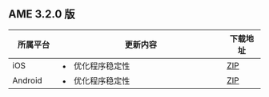 <style> .markdown-text-box table td, .markdown-text-box table th { text-align:center} </style>

## AME 3.2.0 版
<table>
<thead><tr><th width=20%>所属平台</th><th>更新内容</th><th width=15%>下载地址</th></tr>
</thead>
<tbody><tr>
<td>iOS</td>
<td style="text-align:left">
	<li/>优化程序稳定性
</td>
<td><a href="https://mediacloud-76607.gzc.vod.tencent-cloud.com/TXCopyrightedMedia/Latest/TXCopyrightedMedia_iOS_YJX_Latest.zip">ZIP</a></td>
</tr>
<tr>
<td>Android</td>
<td style="text-align:left">
	<li/>优化程序稳定性
</td>
<td><a href="https://mediacloud-76607.gzc.vod.tencent-cloud.com/TXCopyrightedMedia/Latest/TXCopyrightedMedia_Android_YJX_Latest.zip">ZIP</a></td>
</tr>
</tbody></table>

